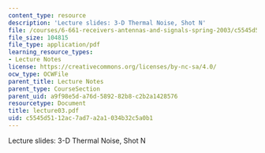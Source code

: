 ```yaml
---
content_type: resource
description: 'Lecture slides: 3-D Thermal Noise, Shot N'
file: /courses/6-661-receivers-antennas-and-signals-spring-2003/c5545d5112ac7ad7a2a1034b32c5a0b1_lecture03.pdf
file_size: 104815
file_type: application/pdf
learning_resource_types:
- Lecture Notes
license: https://creativecommons.org/licenses/by-nc-sa/4.0/
ocw_type: OCWFile
parent_title: Lecture Notes
parent_type: CourseSection
parent_uid: a9f98e5d-a76d-5892-82b8-c2b2a1428576
resourcetype: Document
title: lecture03.pdf
uid: c5545d51-12ac-7ad7-a2a1-034b32c5a0b1
---
```

Lecture slides: 3-D Thermal Noise, Shot N